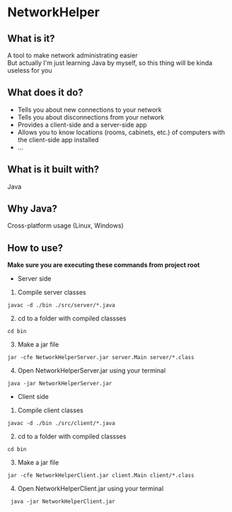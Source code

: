 # NetworkHelper
## What is it?
A tool to make network administrating easier <br />
But actually I'm just learning Java by myself, so this thing will be kinda useless for you
## What does it do?
- Tells you about new connections to your network
- Tells you about disconnections from your network
- Provides a client-side and a server-side app
- Allows you to know locations (rooms, cabinets, etc.) of computers with the client-side app installed
- ...
## What is it built with?
Java
## Why Java?
Cross-platform usage (Linux, Windows)
## How to use?
**Make sure you are executing these commands from project root**
- Server side
 1. Compile server classes
 ```
 javac -d ./bin ./src/server/*.java
 ```
 2. cd to a folder with compiled classses
 ```
 cd bin
 ```
 3. Make a jar file
 ```
 jar -cfe NetworkHelperServer.jar server.Main server/*.class
 ```
 4. Open NetworkHelperServer.jar using your terminal
 ```
 java -jar NetworkHelperServer.jar
 ```
- Client side
 1. Compile client classes
 ```
 javac -d ./bin ./src/client/*.java
 ```
 2. cd to a folder with compiled classses
 ```
 cd bin
 ```
 3. Make a jar file
 ```
 jar -cfe NetworkHelperClient.jar client.Main client/*.class
 ```
 4. Open NetworkHelperClient.jar using your terminal
 ```
  java -jar NetworkHelperClient.jar
 ```